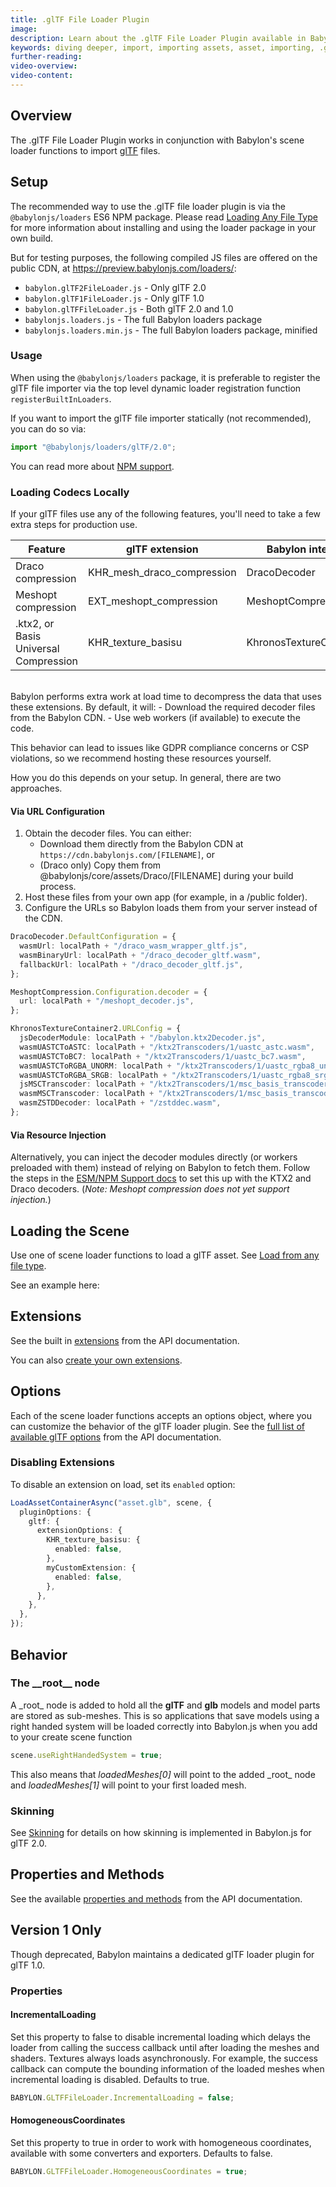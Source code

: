 ```yaml
---
title: .glTF File Loader Plugin
image:
description: Learn about the .glTF File Loader Plugin available in Babylon.js.
keywords: diving deeper, import, importing assets, asset, importing, .glTF, gltf
further-reading:
video-overview:
video-content:
---
```


## Overview

The .glTF File Loader Plugin works in conjunction with Babylon's scene loader functions to import [glTF](https://www.khronos.org/gltf/) files.

<Alert severity="info" description="glTF 1.0 is deprecated. This page is primarily focused on glTF 2.0." />

## Setup

The recommended way to use the .glTF file loader plugin is via the `@babylonjs/loaders` ES6 NPM package. Please read [Loading Any File Type](/features/featuresDeepDive/importers/loadingFileTypes#npm) for more information about installing and using the loader package in your own build.

<Alert severity="warning" title="Warning" description="The CDN should not be used in production environments. The purpose of our CDN is to serve Babylon packages to users learning how to use the platform or running small experiments. Once you've built an application and are ready to share it with the world at large, you should serve all packages from your own CDN."/>

But for testing purposes, the following compiled JS files are offered on the public CDN, at https://preview.babylonjs.com/loaders/:

- `babylon.glTF2FileLoader.js` - Only glTF 2.0
- `babylon.glTF1FileLoader.js` - Only glTF 1.0
- `babylon.glTFFileLoader.js` - Both glTF 2.0 and 1.0
- `babylonjs.loaders.js` - The full Babylon loaders package
- `babylonjs.loaders.min.js` - The full Babylon loaders package, minified

### Usage

When using the `@babylonjs/loaders` package, it is preferable to register the glTF file importer via the top level dynamic loader registration function `registerBuiltInLoaders`.

If you want to import the glTF file importer statically (not recommended), you can do so via:

```javascript
import "@babylonjs/loaders/glTF/2.0";
```

You can read more about [NPM support](/setup/frameworkPackages/npmSupport).

### Loading Codecs Locally

If your glTF files use any of the following features, you'll need to take a few extra steps for production use.

| Feature                               | glTF extension             | Babylon interface        |
| ------------------------------------- | -------------------------- | ------------------------ |
| Draco compression                     | KHR_mesh_draco_compression | DracoDecoder             |
| Meshopt compression                   | EXT_meshopt_compression    | MeshoptCompression       |
| .ktx2, or Basis Universal Compression | KHR_texture_basisu         | KhronosTextureContainer2 |

<br/>
Babylon performs extra work at load time to decompress the data that uses these extensions. By default, it will:
- Download the required decoder files from the Babylon CDN.
- Use web workers (if available) to execute the code.

This behavior can lead to issues like GDPR compliance concerns or CSP violations, so we recommend hosting these resources yourself.

How you do this depends on your setup. In general, there are two approaches.

#### Via URL Configuration

1. Obtain the decoder files. You can either:
   - Download them directly from the Babylon CDN at `https://cdn.babylonjs.com/[FILENAME]`, or
   - (Draco only) Copy them from @babylonjs/core/assets/Draco/\[FILENAME\] during your build process.
2. Host these files from your own app (for example, in a /public folder).
3. Configure the URLs so Babylon loads them from your server instead of the CDN.

```typescript
DracoDecoder.DefaultConfiguration = {
  wasmUrl: localPath + "/draco_wasm_wrapper_gltf.js",
  wasmBinaryUrl: localPath + "/draco_decoder_gltf.wasm",
  fallbackUrl: localPath + "/draco_decoder_gltf.js",
};

MeshoptCompression.Configuration.decoder = {
  url: localPath + "/meshopt_decoder.js",
};

KhronosTextureContainer2.URLConfig = {
  jsDecoderModule: localPath + "/babylon.ktx2Decoder.js",
  wasmUASTCToASTC: localPath + "/ktx2Transcoders/1/uastc_astc.wasm",
  wasmUASTCToBC7: localPath + "/ktx2Transcoders/1/uastc_bc7.wasm",
  wasmUASTCToRGBA_UNORM: localPath + "/ktx2Transcoders/1/uastc_rgba8_unorm_v2.wasm",
  wasmUASTCToRGBA_SRGB: localPath + "/ktx2Transcoders/1/uastc_rgba8_srgb_v2.wasm",
  jsMSCTranscoder: localPath + "/ktx2Transcoders/1/msc_basis_transcoder.js",
  wasmMSCTranscoder: localPath + "/ktx2Transcoders/1/msc_basis_transcoder.wasm",
  wasmZSTDDecoder: localPath + "/zstddec.wasm",
};
```

#### Via Resource Injection

Alternatively, you can inject the decoder modules directly (or workers preloaded with them) instead of relying on Babylon to fetch them.
Follow the steps in the [ESM/NPM Support docs](https://doc.babylonjs.com/setup/frameworkPackages/es6Support/#ktx2-decoder-packages) to set this up with the KTX2 and Draco decoders. (_Note: Meshopt compression does not yet support injection._)

## Loading the Scene

Use one of scene loader functions to load a glTF asset.
See [Load from any file type](/features/featuresDeepDive/importers/loadingFileTypes).

See an example here: <Playground id="#WGZLGJ#11018" title="Load a glTF Asset" description="Simple example showing how load a .glTF asset into your scene." image="/img/playgroundsAndNMEs/divingDeeperglTF1.jpg" isMain={true} category="Import"/>

## Extensions

See the built in [extensions](/typedoc/modules/babylon.gltf2.loader.extensions) from the API documentation.

You can also [create your own extensions](/features/featuresDeepDive/importers/glTF/createExtensions).

## Options

Each of the scene loader functions accepts an options object, where you can customize the behavior of the glTF loader plugin. See the [full list of available glTF options](/typedoc/classes/BABYLON.GLTFLoaderOptions) from the API documentation.

### Disabling Extensions

To disable an extension on load, set its `enabled` option:

```typescript
LoadAssetContainerAsync("asset.glb", scene, {
  pluginOptions: {
    gltf: {
      extensionOptions: {
        KHR_texture_basisu: {
          enabled: false,
        },
        myCustomExtension: {
          enabled: false,
        },
      },
    },
  },
});
```

## Behavior

### The \_\_root\_\_ node

A \_root\_ node is added to hold all the **glTF** and **glb** models and model parts are stored as sub-meshes. This is so applications that save models using a right handed system will be loaded correctly into Babylon.js when you add to your create scene function

```javascript
scene.useRightHandedSystem = true;
```

This also means that _loadedMeshes[0]_ will point to the added \_root\_ node and _loadedMeshes[1]_ will point to your first loaded mesh.

### Skinning

See [Skinning](/features/featuresDeepDive/importers/glTF/glTFSkinning) for details on how skinning is implemented in Babylon.js for glTF 2.0.

## Properties and Methods

See the available [properties and methods](/typedoc/modules/babylon.gltffileloader) from the API documentation.

## Version 1 Only

Though deprecated, Babylon maintains a dedicated glTF loader plugin for glTF 1.0.

### Properties

#### IncrementalLoading

Set this property to false to disable incremental loading which delays the loader from calling the success callback until after loading the meshes and shaders. Textures always loads asynchronously. For example, the success callback can compute the bounding information of the loaded meshes when incremental loading is disabled. Defaults to true.

```javascript
BABYLON.GLTFFileLoader.IncrementalLoading = false;
```

#### HomogeneousCoordinates

Set this property to true in order to work with homogeneous coordinates, available with some converters and exporters. Defaults to false.

```javascript
BABYLON.GLTFFileLoader.HomogeneousCoordinates = true;
```

